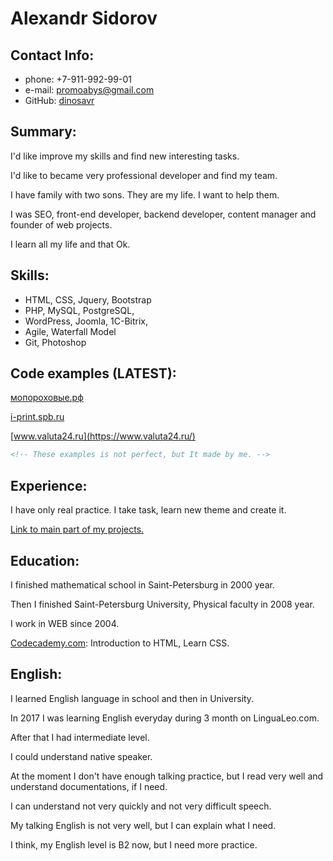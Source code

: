 # Alexandr Sidorov

## Contact Info:
* phone: +7-911-992-99-01 
* e-mail: promoabys@gmail.com
* GitHub: [dinosavr](https://github.com/dinosavr)

## Summary:
I'd like improve my skills and find new interesting tasks. 

I'd like to became very professional developer and find my team.

I have family with two sons. They are my life. I want to help them. 

I was SEO, front-end developer, backend developer, content manager and founder of web projects.

I learn all my life and that Ok. 

## Skills: 
* HTML, CSS, Jquery, Bootstrap
* PHP, MySQL, PostgreSQL, 
* WordPress, Joomla, 1C-Bitrix, 
* Agile, Waterfall Model
* Git, Photoshop

## Code examples (LATEST):
[мопороховые.рф](http://xn--b1agtiaaafk5c0d.xn--p1ai/)

[i-print.spb.ru](http://i-print.spb.ru)

[www.valuta24.ru](https://www.valuta24.ru/)

```html
<!-- These examples is not perfect, but It made by me. -->
```
## Experience: 
I have only real practice. 
I take task, learn new theme and create it.

[Link to main part of my projects.](http://www.deko-design.ru/portfolio/web-projects)

## Education:
I finished mathematical school in Saint-Petersburg in 2000 year.

Then I finished Saint-Petersburg University, Physical faculty in 2008 year.

I work in WEB since 2004.

[Codecademy.com](https://www.codecademy.com/profiles/dinosavr): Introduction to HTML, Learn CSS.

## English: 
I learned English language in school and then in University.

In 2017 I was learning English everyday during 3 month on LinguaLeo.com.

After that I had intermediate level.

I could understand native speaker.

At the moment I don't have enough talking practice,
but I read very well and understand documentations, if I need.

I can understand not very quickly and not very difficult speech.

My talking English is not very well, but I can explain what I need.

I think, my English level is B2 now, but I need more practice.